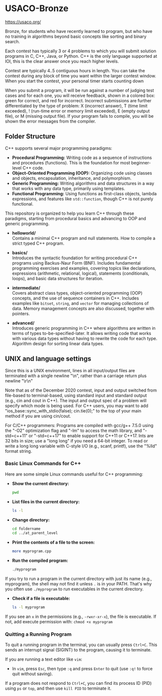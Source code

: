 # USACO-Bronze

https://usaco.org/

Bronze, for students who have recently learned to program, but who have no training in algorithms beyond basic concepts like sorting and binary search.

Each contest has typically 3 or 4 problems to which you will submit solution programs in C, C++, Java, or Python. C++ is the only language supported at IOI, this is the clear answer once you reach higher levels.

Contest are typically 4..5 contiguous hours in length. You can take the contest during any block of time you want within the larger contest window. When you start the contest, your personal timer starts counting down

When you submit a program, it will be run against a number of judging test cases and for each one, you will receive feedback, shown in a colored box: green for correct, and red for incorrect. Incorrect submissions are further differentiated by the type of problem: X (incorrect answer), T (time limit exceeded), ! (run-time error or memory limit exceeded), E (empty output file), or M (missing output file). If your program fails to compile, you will be shown the error messages from the compiler. 

## Folder Structure

C++ supports several major programming paradigms:

- **Procedural Programming:** Writing code as a sequence of instructions and procedures (functions). This is the foundation for most beginner-level C++ code.
- **Object-Oriented Programming (OOP):** Organizing code using classes and objects, encapsulation, inheritance, and polymorphism.
- **Generic Programming:** Writing algorithms and data structures in a way that works with any data type, primarily using templates.
- **Functional Programming:** Using functions as first-class objects, lambda expressions, and features like `std::function`, though C++ is not purely functional.

This repository is organized to help you learn C++ through these paradigms, starting from procedural basics and advancing to OOP and generic programming.

- **helloworld/**  
    Contains a minimal C++ program and null statements. How to compile a strict typed C++ program. 

- **basics/**  
    Introduces the syntactic foundation for writing procedural C++ programs using Backus-Naur Form (BNF). Includes fundamental programming exercises and examples, covering topics like declarations, expressions (arithmetic, relational, logical), statements (conditionals, loops), and basic data structures for iteration.

- **intermediate/**  
    Covers abstract class types, object-oriented programming (OOP) concepts, and the use of sequence containers in C++. Includes examples like `bitset`, `string`, and `vector` for managing collections of data. Memory management concepts are also discussed, together with pointers. 

- **advanced/**  
    Introduces generic programming in C++ where algorithms are written in terms of types to-be-specified-later. It allows writing code that works with various data types without having to rewrite the code for each type. Algorithm design for sorting linear data types.


## UNIX and language settings

Since this is a UNIX environment, lines in all input/output files are terminated with a single newline "\n", rather than a carriage return plus newline "\r\n"

Note that as of the December 2020 contest, input and output switched from file-based to terminal-based, using standard input and standard output (e.g., cin and cout in C++). The input and output spec of a problem will specify which mode is being used. For C++ users, you may want to add "ios_base::sync_with_stdio(false); cin.tie(0);" to the top of your main method if you are using cin/cout.

For C/C++ programmers: Programs are compiled with gcc/g++ 7.5.0 using the "-O2" optimization flag and "-lm" to access the math library, and "-std=c++11" or "-std=c++17" to enable support for C++11 or C++17. Ints are 32 bits in size; use a "long long" if you need a 64-bit integer. To read or write a long long variable with C-style I/O (e.g., scanf, printf), use the "%lld" format string.

### Basic Linux Commands for C++

Here are some simple Linux commands useful for C++ programming:

- **Show the current directory:**
    ```bash
    pwd
    ```

- **List files in the current directory:**
    ```bash
    ls -l
    ```

- **Change directory:**
    ```bash
    cd foldername
    cd ../at_parent_level
    ```

- **Print the contents of a file to the screen:**
    ```bash
    more myprogram.cpp
    ```

- **Run the compiled program:**
    ```bash
    ./myprogram
    ```

If you try to run a program in the current directory with just its name (e.g., myprogram), the shell may not find it unless `.` is in your PATH. That's why you often use `./myprogram` to run executables in the current directory.

- **Check if a file is executable:**
    ```bash
    ls -l myprogram
    ```
If you see an `x` in the permissions (e.g., `-rwxr-xr-x`), the file is executable. If not, add execute permission with:
    ```
    chmod +x myprogram
    ```

### Quitting a Running Program

To quit a running program in the terminal, you can usually press `Ctrl+C`. This sends an interrupt signal (SIGINT) to the program, causing it to terminate.

If you are running a text editor like `vim`:
- In `vim`, press `Esc`, then type `:q` and press `Enter` to quit (use `:q!` to force quit without saving).

If a program does not respond to `Ctrl+C`, you can find its process ID (PID) using `ps` or `top`, and then use `kill PID` to terminate it.
